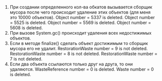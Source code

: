 1. При создании определенного кол-ва обкатов вызывается сборщик мусора после чего происходит удаление этих
   объектов (для меня это 10000 объектов).
   Object number = 5337 is deleted.
   Object number = 5525 is deleted.
   Object number = 5569 is deleted.
   Object number = 5608 is deleted.
2. При вызове System.gc() происходит удаления всех недостижимых объектов.
3. Если в методе finalize() сделать объект достижимым то сборщик мусора его не удалит.
   RestorationWaste number = 9 is not deleted.
   RestorationWaste number = 8 is not deleted.
   RestorationWaste number = 7 is not deleted.
4. Если два объекта ссылаются только друг на друга, то они удаляются.
   WasteReference number = 0 is deleted.
   Waste number = 0 is deleted.